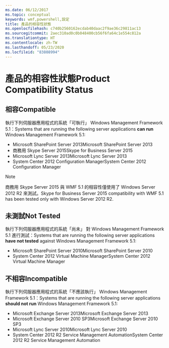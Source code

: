 ```yaml
---
ms.date: 06/12/2017
ms.topic: conceptual
keywords: wmf,powershell,設定
title: 產品的相容性狀態
ms.openlocfilehash: c740b2560162ecdab40daac2f9ae36c29811ac13
ms.sourcegitcommit: 2aec310ad0c0b048400cb56f6fa64c1e554c812a
ms.translationtype: HT
ms.contentlocale: zh-TW
ms.lasthandoff: 05/23/2020
ms.locfileid: "83808994"
---
```

# <a name="product-compatibility-status"></a><span data-ttu-id="26517-103">產品的相容性狀態</span><span class="sxs-lookup"><span data-stu-id="26517-103">Product Compatibility Status</span></span>

## <a name="compatible"></a><span data-ttu-id="26517-104">相容</span><span class="sxs-lookup"><span data-stu-id="26517-104">Compatible</span></span>

<span data-ttu-id="26517-105">執行下列伺服器應用程式的系統「可執行」  Windows Management Framework 5.1：</span><span class="sxs-lookup"><span data-stu-id="26517-105">Systems that are running the following server applications **can run** Windows Management Framework 5.1:</span></span>

- <span data-ttu-id="26517-106">Microsoft SharePoint Server 2013</span><span class="sxs-lookup"><span data-stu-id="26517-106">Microsoft SharePoint Server 2013</span></span>
- <span data-ttu-id="26517-107">商務用 Skype Server 2015</span><span class="sxs-lookup"><span data-stu-id="26517-107">Skype for Business Server 2015</span></span>
- <span data-ttu-id="26517-108">Microsoft Lync Server 2013</span><span class="sxs-lookup"><span data-stu-id="26517-108">Microsoft Lync Server 2013</span></span>
- <span data-ttu-id="26517-109">System Center 2012 Configuration Manager</span><span class="sxs-lookup"><span data-stu-id="26517-109">System Center 2012 Configuration Manager</span></span>

> [!NOTE]
> <span data-ttu-id="26517-110">商務用 Skype Server 2015 與 WMF 5.1 的相容性僅使用了 Windows Server 2012 R2 來測試。</span><span class="sxs-lookup"><span data-stu-id="26517-110">Skype for Business Server 2015 compatibility with WMF 5.1 has been tested only with Windows Server 2012 R2.</span></span>

## <a name="not-tested"></a><span data-ttu-id="26517-111">未測試</span><span class="sxs-lookup"><span data-stu-id="26517-111">Not Tested</span></span>

<span data-ttu-id="26517-112">執行下列伺服器應用程式的系統「尚未」  對 Windows Management Framework 5.1 進行測試：</span><span class="sxs-lookup"><span data-stu-id="26517-112">Systems that are running the following server applications **have not tested** against Windows Management Framework 5.1:</span></span>

- <span data-ttu-id="26517-113">Microsoft SharePoint Server 2010</span><span class="sxs-lookup"><span data-stu-id="26517-113">Microsoft SharePoint Server 2010</span></span>
- <span data-ttu-id="26517-114">System Center 2012 Virtual Machine Manager</span><span class="sxs-lookup"><span data-stu-id="26517-114">System Center 2012 Virtual Machine Manager</span></span>

## <a name="incompatible"></a><span data-ttu-id="26517-115">不相容</span><span class="sxs-lookup"><span data-stu-id="26517-115">Incompatible</span></span>

<span data-ttu-id="26517-116">執行下列伺服器應用程式的系統「不應該執行」  Windows Management Framework 5.1：</span><span class="sxs-lookup"><span data-stu-id="26517-116">Systems that are running the following server applications **should not run** Windows Management Framework 5.1:</span></span>

- <span data-ttu-id="26517-117">Microsoft Exchange Server 2013</span><span class="sxs-lookup"><span data-stu-id="26517-117">Microsoft Exchange Server 2013</span></span>
- <span data-ttu-id="26517-118">Microsoft Exchange Server 2010 SP3</span><span class="sxs-lookup"><span data-stu-id="26517-118">Microsoft Exchange Server 2010 SP3</span></span>
- <span data-ttu-id="26517-119">Microsoft Lync Server 2010</span><span class="sxs-lookup"><span data-stu-id="26517-119">Microsoft Lync Server 2010</span></span>
- <span data-ttu-id="26517-120">System Center 2012 R2 Service Management Automation</span><span class="sxs-lookup"><span data-stu-id="26517-120">System Center 2012 R2 Service Management Automation</span></span>
